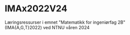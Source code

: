 # IMAx2022V24
Læringsressurser i emnet "Matematikk for ingeniørfag 2B" (IMA{A,G,T}2022) ved NTNU våren 2024
